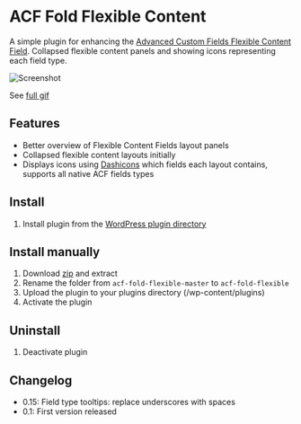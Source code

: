 # ACF Fold Flexible Content

A simple plugin for enhancing the [Advanced Custom Fields Flexible Content Field](http://www.advancedcustomfields.com/add-ons/flexible-content-field/). Collapsed flexible content panels and showing icons representing each field type.

![Screenshot](http://dropbox.urre.me/acf-fold-flexible.gif)

See [full gif](http://dropbox.urre.me/acf-fold-flexible.gif)

## Features
+ Better overview of Flexible Content Fields layout panels
+ Collapsed flexible content layouts initially
+ Displays icons using [Dashicons](http://melchoyce.github.io/dashicons) which fields each layout contains, supports all native ACF fields types

## Install
1. Install plugin from the [WordPress plugin directory](http://wordpress.org/plugins/acf-fold-flexible-content/)

## Install manually
1. Download [zip](https://github.com/urre/acf-fold-flexible/archive/master.zip) and extract
2. Rename the folder from `acf-fold-flexible-master` to `acf-fold-flexible`
3. Upload the plugin to your plugins directory (/wp-content/plugins)
4. Activate the plugin

## Uninstall
1. Deactivate plugin

## Changelog

+ 0.15: Field type tooltips: replace underscores with spaces
+ 0.1: First version released